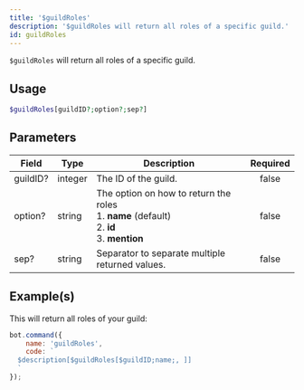 ```yaml
---
title: '$guildRoles'
description: '$guildRoles will return all roles of a specific guild.'
id: guildRoles
---
```


`$guildRoles` will return all roles of a specific guild.

## Usage

```php
$guildRoles[guildID?;option?;sep?]
```

## Parameters

| Field    | Type    | Description                                                                                                                 | Required |
| -------- | ------- | --------------------------------------------------------------------------------------------------------------------------- |:--------:|
| guildID? | integer | The ID of the guild.                                                                                                        |  false   |
| option?  | string  | The option on how to return the roles <br /> 1. **name** (default) <br /> 2. **id** <br /> 3. **mention** |  false   |
| sep?     | string  | Separator to separate multiple returned values.                                                                             |  false   |

## Example(s)

This will return all roles of your guild:

```javascript
bot.command({
    name: 'guildRoles',
    code: `
  $description[$guildRoles[$guildID;name;, ]]
  `
});
```
